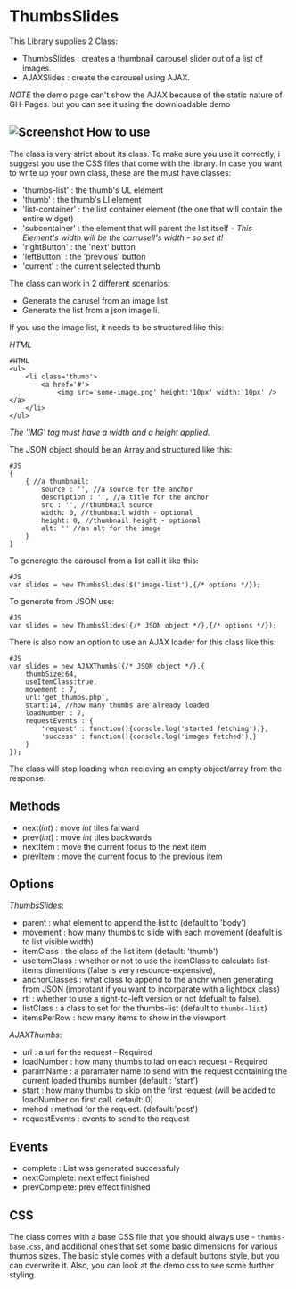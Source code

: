 ThumbsSlides
=============

This Library supplies 2 Class:

  * ThumbsSlides : creates a thumbnail carousel slider out of a list of images. 
  * AJAXSlides : create the carousel using AJAX.
 
*NOTE* the demo page can't show the AJAX because of the static nature of GH-Pages. but you can see it using the downloadable demo

![Screenshot](http://img130.imageshack.us/img130/2718/screenshottw.png)
How to use
----------
The class is very strict about its class. To make sure you use it correctly, i suggest you use the CSS files that come with the library.
In case you want to write up your own class, these are the must have classes:

  * 'thumbs-list' : the thumb's UL element
  * 'thumb' : the thumb's LI element
  * 'list-container' : the list container element (the one that will contain the entire widget)
  * 'subcontainer' : the element that will parent the list itself - *This Element's width will be the carrusell's width - so set it!*
  * 'rightButton' : the 'next' button
  * 'leftButton' : the 'previous' button
  * 'current' : the current selected thumb
  
The class can work in 2 different scenarios:

  * Generate the carusel from an image list
  * Generate the list from a json image li.
  
If you use the image list, it needs to be structured like this:

*HTML* 
	
	#HTML
	<ul>
		<li class='thumb'>
			<a href='#'>
				<img src='some-image.png' height:'10px' width:'10px' /></a>
		</li>
	</ul>
	
_The 'IMG' tag must have a width and a height applied._  

The JSON object should be an Array and structured like this:

	#JS
	{
		{ //a thumbnail:
			source : '', //a source for the anchor
			description : '', //a title for the anchor
			src : '', //thumbnail source
			width: 0, //thumbnail width - optional
			height: 0, //thumbnail height - optional
			alt: '' //an alt for the image
		}
	}

To generagte the carousel from a list call it like this:

	#JS
	var slides = new ThumbsSlides($('image-list'),{/* options */});
	
To generate from JSON use:
	
	#JS
	var slides = new ThumbsSlides({/* JSON object */},{/* options */});

There is also now an option to use an AJAX loader for this class like this:

    #JS
	var slides = new AJAXThumbs({/* JSON object */},{
		thumbSize:64,
		useItemClass:true,
		movement : 7,
		url:'get_thumbs.php',
		start:14, //how many thumbs are already loaded
		loadNumber : 7,
		requestEvents : {
			'request' : function(){console.log('started fetching');},
			'success' : function(){console.log('images fetched');}
		}
	});

The class will stop loading when recieving an empty object/array from the response. 	

Methods
---------
  * next(*int*) : move *int* tiles farward
  * prev(*int*) : move *int* tiles backwards
  * nextItem : move the current focus to the next item
  * prevItem : move the current focus to the previous item

Options 
---------
*_ThumbsSlides_*:

  * parent : what element to append the list to (default to 'body')
  * movement : how many thumbs to slide with each movement (deafult is to list visible width)
  * itemClass : the class of the list item (default: 'thumb')
  * useItemClass : whether or not to use the itemClass to calculate list-items dimentions (false is very resource-expensive),
  * anchorClasses : what class to append to the anchr when generating from JSON (improtant if you want to incorparate with a lightbox class)
  * rtl : whether to use a right-to-left version or not (defualt to false).
  * listClass : a class to set for the thumbs-list (default to `thumbs-list`)
  * itemsPerRow : how many items to show in the viewport
  

*_AJAXThumbs_*:
 
  * url : a url for the request - Required
  * loadNumber : how many thumbs to lad on each request - Required
  * paramName : a paramater name to send with the request containing the current loaded thumbs number (default : 'start')
  * start : how many thumbs to skip on the first request (will be added to loadNumber on first call. default: 0)
  * mehod : method for the request. (default:'post')
  * requestEvents : events to send to the request

Events
-------

 * complete : List was generated successfuly
 * nextComplete: next effect finished
 * prevComplete: prev effect finished
 
CSS
------
The class comes with a base CSS file that you should always use - `thumbs-base.css`, and additional ones that set some basic dimensions for various thumbs sizes. 
The basic style comes with a default buttons style, but you can overwrite it. Also, you can look at the demo css to see some further styling. 